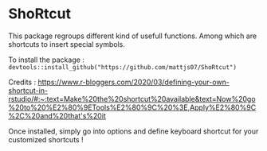 # ShoRtcut

This package regroups different kind of usefull functions. 
Among which are shortcuts to insert special symbols. 

To install the package : `devtools::install_github("https://github.com/mattjs07/ShoRtcut")`



Credits : https://www.r-bloggers.com/2020/03/defining-your-own-shortcut-in-rstudio/#:~:text=Make%20the%20shortcut%20available&text=Now%20go%20to%20%E2%80%9ETools%E2%80%9C%20%3E,Apply%E2%80%9C%2C%20and%20that's%20it

Once installed, simply go into options and define keyboard shortcut for your customized shortcuts !
